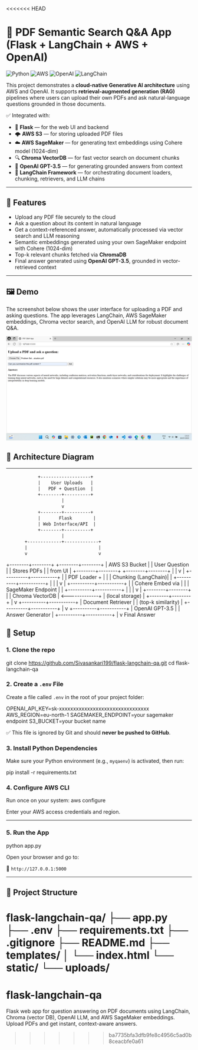 <<<<<<< HEAD
# 🧠 PDF Semantic Search Q&A App (Flask + LangChain + AWS + OpenAI)

![Python](https://img.shields.io/badge/Python-3.10-blue)
![AWS](https://img.shields.io/badge/AWS-SageMaker-orange)
![OpenAI](https://img.shields.io/badge/OpenAI-GPT3.5-ff69b4)
![LangChain](https://img.shields.io/badge/LangChain-RAG-blueviolet)

This project demonstrates a **cloud-native Generative AI architecture** using AWS and OpenAI. It supports **retrieval-augmented generation (RAG)** pipelines where users can upload their own PDFs and ask natural-language questions grounded in those documents.

✅ Integrated with:
- 🐍 **Flask** — for the web UI and backend
- 🌩️ **AWS S3** — for storing uploaded PDF files
- ☁️ **AWS SageMaker** — for generating text embeddings using Cohere model (1024-dim)
- 🔍 **Chroma VectorDB** — for fast vector search on document chunks
- 🤖 **OpenAI GPT-3.5** — for generating grounded answers from context
- 🧱 **LangChain Framework** — for orchestrating document loaders, chunking, retrievers, and LLM chains

---

## 🔧 Features

- Upload any PDF file securely to the cloud
- Ask a question about its content in natural language
- Get a context-referenced answer, automatically processed via vector search and LLM reasoning
- Semantic embeddings generated using your own SageMaker endpoint with Cohere (1024-dim)
- Top-k relevant chunks fetched via **ChromaDB**
- Final answer generated using **OpenAI GPT-3.5**, grounded in vector-retrieved context

---
## 🖼️ Demo

The screenshot below shows the user interface for uploading a PDF and asking questions. The app leverages LangChain, AWS SageMaker embeddings, Chroma vector search, and OpenAI LLM for robust document Q&A.

![Flask LangChain QA App Demo](images/flask_langchain_qa_demo.png)

## 🧱 Architecture Diagram



---


 
                +-------------------+
                |    User Uploads   |
                |   PDF + Question  |
                +--------+----------+
                         |
                         v
                +--------+----------+
                |       Flask        |
                | Web Interface/API  |
                +--------+----------+
                         |
           +-------------+-------------+
           |                           |
           v                           v
  +--------+--------+         +--------+--------+
  |   AWS S3 Bucket  |         |  User Question  |
  | Stores PDFs      |         | from UI         |
  +--------+--------+         +--------+--------+
           |                           |
           v                           |
+----------+-----------+              |
|   PDF Loader +       |              |
|   Chunking (LangChain)|             |
+----------+-----------+              |
           |                          |
           v                          |
+----------+-----------+              |
|   Cohere Embed via    |             |
| SageMaker Endpoint    |             |
+----------+-----------+              |
           |                          |
           v                          |
  +--------+--------+                 |
  |  Chroma VectorDB |  <-------------+
  |  (local storage) |
  +--------+--------+
           |
           v
+----------+-----------+
|  Document Retriever  |
|  (top-k similarity)  |
+----------+-----------+
           |
           v
+----------+-----------+
|   OpenAI GPT-3.5     |
|   Answer Generator   |
+----------+-----------+
           |
           v
      Final Answer



## 🚀 Setup

### 1. Clone the repo
git clone https://github.com/Sivasankari199/flask-langchain-qa.git
cd flask-langchain-qa


### 2. Create a `.env` File

Create a file called `.env` in the root of your project folder:

OPENAI_API_KEY=sk-xxxxxxxxxxxxxxxxxxxxxxxxxxxxxxxx
AWS_REGION=eu-north-1
SAGEMAKER_ENDPOINT=your sagemaker endpoint
S3_BUCKET=your bucket name

✅ This file is ignored by Git and should **never be pushed to GitHub**.


### 3. Install Python Dependencies

Make sure your Python environment (e.g., `myqaenv`) is activated, then run:


pip install -r requirements.txt



### 4. Configure AWS CLI

Run once on your system:
aws configure

Enter your AWS access credentials and region.

---

### 5. Run the App
python app.py

Open your browser and go to:

📍 `http://127.0.0.1:5000`

---

## 📁 Project Structure
flask-langchain-qa/
├── app.py
├── .env 
├── requirements.txt
├── .gitignore
├── README.md
├── templates/
│ └── index.html
└── static/
└── uploads/ 
=======
# flask-langchain-qa
Flask web app for question answering on PDF documents using LangChain, Chroma (vector DB), OpenAI LLM, and AWS SageMaker embeddings. Upload PDFs and get instant, context-aware answers.
>>>>>>> ba7735bfa3dfb9fe8c4956c5ad0b8ceacbfe0a61

